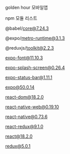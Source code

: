 golden hour 모바일앱

npm 모듈 리스트

@babel/core@7.24.3 

@expo/metro-runtime@3.1.3 

@reduxjs/toolkit@2.2.3

expo-font@11.10.3 

expo-splash-screen@0.26.4

expo-status-bar@1.11.1

expo@50.0.14

react-dom@18.2.0

react-native-web@0.19.10

react-native@0.73.6

react-redux@9.1.0

react@18.2.0

redux@5.0.1 
